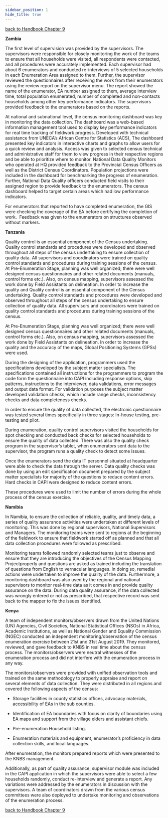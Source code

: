 ```yaml
---
sidebar_position: 1
hide_title: true
---
```


[back to Handbook Chapter 9](/docs/experiences-lessons-2020/Chapter-09/Selected-Country-Experiences)


**Zambia**

The first level of supervision was provided by the supervisors. The supervisors were responsible for closely monitoring the work of the teams to ensure that all households were visited, all respondents were contacted, and all procedures were accurately implemented. Each supervisor had about 6 enumerators and conducted re\-interviews of 5 selected households in each Enumeration Area assigned to them. Further, the supervisor reviewed the questionnaires after receiving the work from their enumerators using the review report on the supervisor menu. The report showed the name of the enumerator, EA number assigned to them, average interview time, total population enumerated, number of completed and non\-contacts households among other key performance indicators. The supervisors provided feedback to the enumerators based on the reports.

At national and subnational level, the census monitoring dashboard was key in monitoring the data collection. The dashboard was a web-based information management tool used to display key performance indicators for real time tracking of fieldwork progress. Developed with technical assistance from UNECA’s African Centre for Statistics (ACS), The dashboard presented key indicators in interactive charts and graphs to allow users for a quick review and analysis. Access was given to selected census technical and administrative staff for them to view progress in their respective regions and be able to prioritize where to monitor. National Data Quality Monitors who operated at HQ provided feedback to the Provincial Census Officers as well as the District Census Coordinators. Population projections were included in the dashboard for benchmarking the progress of enumeration. Further, National Data Quality officers conducted field visits to their assigned region to provide feedback to the enumerators. The census dashboard helped to target certain areas which had low performance indicators.

For enumerators that reported to have completed enumeration, the GIS were checking the coverage of the EA before certifying the completion of work.  Feedback was given to the enumerators on structures observed without markers.

**Tanzania**

Quality control is an essential component of the Census undertaking. Quality control standards and procedures were developed and observed throughout all steps of the census undertaking to ensure collection of quality data. All supervisors and coordinators were trained on quality control standards and procedures during training sessions of the census.  
At Pre-Enumeration Stage, planning was well organized; there were well designed census questionnaires and other related documents (manuals, control forms etc.). Also, on census mapping, supervisors assessed the work done by Field Assistants on delineation. In order to increase the quality and Quality control is an essential component of the Census undertaking. Quality control standards and procedures were developed and observed throughout all steps of the census undertaking to ensure collection of quality data. All supervisors and coordinators were trained on quality control standards and procedures during training sessions of the census.

At Pre-Enumeration Stage, planning was well organized; there were well designed census questionnaires and other related documents (manuals, control forms etc.). Also, on census mapping, supervisors assessed the work done by Field Assistants on delineation. In order to increase the quality and the accuracy of the maps, Global Positioning Systems (GPSs) were used.

During the designing of the application, programmers used the specifications developed by the subject matter specialists. The specifications contained all instructions for the programmers to program the code form the questionnaire into CAPI including response options, skip patterns, instructions to the interviewer, data validations, error messages and output data format. For validation purposes the subject matter developed validation checks, which include range checks, inconsistency checks and data completeness checks.

In order to ensure the quality of data collected, the electronic questionnaire was tested several times specifically in three stages: In-house testing, pre-testing and pilot.

During enumeration, quality control supervisors visited the households for spot checking and conducted back checks for selected households to ensure the quality of data collected. There was also the quality check program in the supervisor’s tablet, when enumerators sent data to the supervisor, the program runs a quality check to detect some issues.

Once the enumerators send the data IT personnel situated at headquarter were able to check the data through the server. Data quality checks was done by using an edit specification document prepared by the subject matter specialists for majority of the questions to reduce content errors. Hard checks in CAPI were designed to reduce content errors.

These procedures were used to limit the number of errors during the whole process of the census exercise.

**Namibia**

In Namibia, to ensure the collection of reliable, quality, and timely data, a series of quality assurance activities were undertaken at different levels of monitoring. This was done by regional supervisors, National Supervisors and Managers. The monitoring teams were sent to regions at the beginning of the fieldwork to ensure that fieldwork started off as planned and that all data collection procedures were followed as prescribed.

Monitoring teams followed randomly selected teams just to observe and ensure that they are introducing the objectives of the Census Mapping Projectproperly and questions are asked as trained including the translation of questions from English to vernacular languages. In doing so, remedial actions were undertaken to improve the quality of the data. Furthermore, a monitoring dashboard was also used by the regional and national supervisors to monitor real-time data as it comes in and provide quality assurance on the data. During data quality assurance, if the data collected was wrongly entered or not as prescribed, that respective record was sent back to the mapper to fix the issues identified.  
  

**Kenya**

A team of independent monitors/observers drawn from the United Nations (UN) Agencies, Civil Societies, National Statistical Offices (NSOs) in Africa, Academic Institutions, as well as National Gender and Equality Commission (NGEC) conducted an independent monitoring/observation of the census enumeration exercise between 21st and 31st August 2019. They monitored, reviewed, and gave feedback to KNBS in real time about the census process. The monitors/observers were neutral witnesses of the enumeration process and did not interfere with the enumeration process in any way.

The monitors/observers were provided with unified observation tools and trained on the same methodology to properly appraise and report on several elements of data collection. They were distributed in all regions and covered the following aspects of the census:

- Storage facilities in county statistics offices, advocacy materials, accessibility of EAs in the sub counties.

- Identification of EA boundaries with focus on clarity of boundaries using EA maps and support from the village elders and assistant chiefs.

- Pre-enumeration Household listing.

- Enumeration materials and equipment, enumerator’s proficiency in data collection skills, and local languages.

After enumeration, the monitors prepared reports which were presented to the KNBS management.

Additionally, as part of quality assurance, supervisor module was included in the CAPI application in which the supervisors were able to select a few households randomly, conduct re-interview and generate a report. Any variations were addressed by the enumerators in discussion with the supervisors. A team of coordinators drawn from the various census committees were also deployed to undertake monitoring and observations of the enumeration process.

[back to Handbook Chapter 9](/docs/experiences-lessons-2020/Chapter-09/Selected-Country-Experiences)

